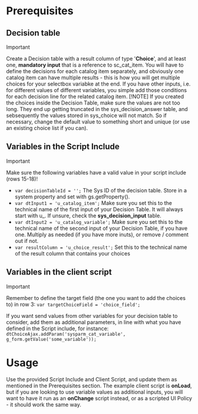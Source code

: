 # Prerequisites
## Decision table
> [!IMPORTANT]
> Create a Decision table with a result column of type '**Choice**', and at least one, **mandatory input** that is a reference to sc_cat_item.
You will have to define the decisions for each catalog item separately, and obviously one catalog item can have multiple results - this is how you will get multiple choices for your selectbox variabke at the end.
If you have other inputs, i.e. for different values of different variables, you simple add those conditions for each decision line for the related catalog item.
> [!NOTE]
> If you created the choices inside the Decision Table, make sure the values are not too long. They end up getting truncated in the sys_decision_answer table, and sebsequently the values stored in sys_choice will not match. So if necessary, change the default value to something short and unique (or use an existing choice list if you can).

## Variables in the Script Include
> [!IMPORTANT]
> Make sure the following variables have a valid value in your script include (rows 15-18)!
* `var decisionTableId = '';`  The Sys ID of the decision table. Store in a system property and set with gs.getProperty().
* `var dtInput1 = 'u_catalog_item';`  Make sure you set this to the technical name of the first input of your Decision Table. It will always start with u_. If unsure, check the **sys_decision_input** table.
* `var dtInput2 = 'u_catalog_variable';` Make sure you set this to the technical name of the second input of your Decision Table, if you have one. Multiply as needed (if you have more inuts), or remove / comment out if not.
* `var resultColumn = 'u_choice_result';` Set this to the technical name of the result column that contains your choices

## Variables in the client script
> [!IMPORTANT]
> Remember to define the target field (the one you want to add the choices to) in row 3: `var targetChoiceField = 'choice_field';`

If you want send values from other variables for your decision table to consider, add them as additional parameters, in line with what you have defined in the Script include, for instance: `dtChoiceAjax.addParam('sysparm_cat_variable', g_form.getValue('some_variable'));`

# Usage
Use the provided Script Include and Client Script, and update them as mentioned in the Prerequisites section. The example client script is **onLoad**, but if you are looking to use variable values as additional inputs, you will want to have it run as an **onChange** script instead, or as a scripted UI Policy - it should work the same way.
